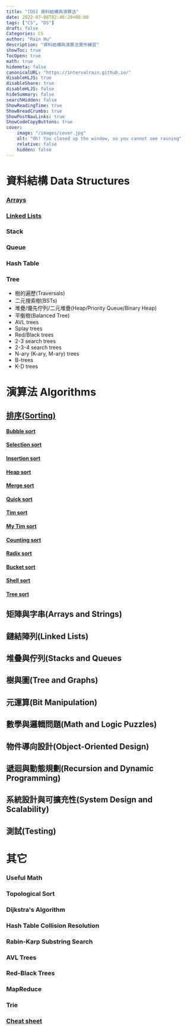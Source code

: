 ```yaml
---
title: "[DS] 資料結構與演算法"
date: 2022-07-08T02:46:28+08:00
tags: ["CS", "DS"]
draft: false
Categories: CS
author: "Rain Hu"
description: "資料結構與演算法實作練習"
showToc: true
TocOpen: true
math: true
hidemeta: false
canonicalURL: "https://intervalrain.github.io/"
disableHLJS: true
disableShare: true
disableHLJS: false
hideSummary: false
searchHidden: false
ShowReadingTime: true
ShowBreadCrumbs: true
ShowPostNavLinks: true
ShowCodeCopyButtons: true
cover:
    image: "/images/cover.jpg"
    alt: "Oh! You closed up the window, so you cannot see raining"
    relative: false
    hidden: false
---
```


# 資料結構 Data Structures

### [Arrays](https://github.com/intervalrain/Cpp_practice/blob/main/washam/myvector.cpp)
### [Linked Lists](https://github.com/intervalrain/Cpp_practice/blob/main/washam/mylist.cpp)
### Stack
### Queue
### Hash Table
### Tree
- 樹的遍歷(Traversals)
- 二元搜索樹(BSTs)
- 堆疊/優先佇列/二元堆疊(Heap/Priority Queue/Binary Heap)
- 平衡樹(Balanced Tree)
- AVL trees
- Splay trees
- Red/Black trees
- 2-3 search trees
- 2-3-4 search trees
- N-ary (K-ary, M-ary) trees
- B-trees
- K-D trees

# 演算法 Algorithms

## [排序(Sorting)](https://github.com/intervalrain/algo/tree/master/src/Topic/Sorting/)
#### [Bubble sort](https://github.com/intervalrain/algo/tree/master/src/Topic/Sorting/BubbleSort.java)
#### [Selection sort](https://github.com/intervalrain/algo/tree/master/src/Topic/Sorting/BucketSort.java)
#### [Insertion sort](https://github.com/intervalrain/algo/tree/master/src/Topic/Sorting/InsertionSort.java)
#### [Heap sort](https://github.com/intervalrain/algo/tree/master/src/Topic/Sorting/HeapSort.java)
#### [Merge sort](https://github.com/intervalrain/algo/tree/master/src/Topic/Sorting/MergeSort.java)
#### [Quick sort](https://github.com/intervalrain/algo/tree/master/src/Topic/Sorting/QuickSort.java)
#### [Tim sort](https://github.com/intervalrain/algo/tree/master/src/Topic/Sorting/TimSort.java)
#### [My Tim sort](https://github.com/intervalrain/algo/tree/master/src/Topic/Sorting/MyTimSort.java)
#### [Counting sort](https://github.com/intervalrain/algo/tree/master/src/Topic/Sorting/CountingSort.java)
#### [Radix sort](https://github.com/intervalrain/algo/tree/master/src/Topic/Sorting/RadixSort.java)
#### [Bucket sort](https://github.com/intervalrain/algo/tree/master/src/Topic/Sorting/BucketSort.java)
#### [Shell sort](https://github.com/intervalrain/algo/tree/master/src/Topic/Sorting/ShellSort.java)
#### [Tree sort](https://github.com/intervalrain/algo/tree/master/src/Topic/Sorting/TreeSort.java)

## 矩陣與字串(Arrays and Strings)
## 鏈結陣列(Linked Lists)
## 堆疊與佇列(Stacks and Queues
## 樹與圖(Tree and Graphs)
## 元運算(Bit Manipulation)
## 數學與邏輯問題(Math and Logic Puzzles)
## 物件導向設計(Object-Oriented Design)
## 遞迴與動態規劃(Recursion and Dynamic Programming)
## 系統設計與可擴充性(System Design and Scalability)
## 測試(Testing)

# 其它
### Useful Math
### Topological Sort
### Dijkstra's Algorithm
### Hash Table Collision Resolution
### Rabin-Karp Substring Search
### AVL Trees
### Red-Black Trees
### MapReduce
### Trie
### [Cheat sheet](http://bigocheatsheet.com/)